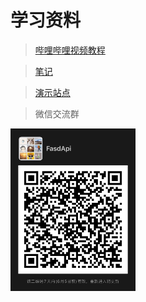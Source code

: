 # 学习资料
> [哔哩哔哩视频教程](https://www.bilibili.com/video/BV13F411u76R)

> [笔记](https://wiki.binkuolo.com)

> [演示站点](http://fastapi.binkuolo.com)

> 微信交流群

<img src="wechat.JPG" alt="微信群定期更新" width="200" height="260" align="bottom" />
